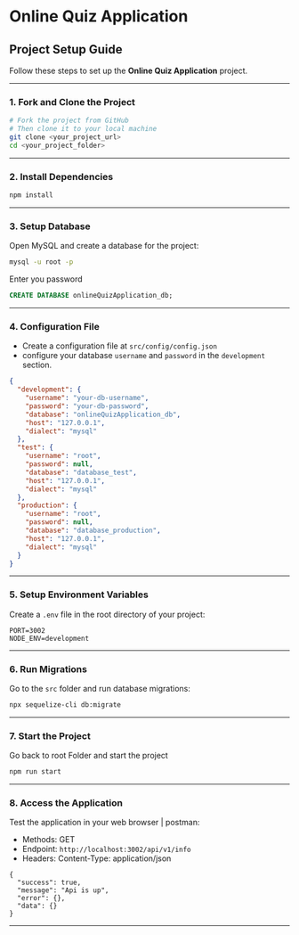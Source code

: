 # Online Quiz Application

## Project Setup Guide

Follow these steps to set up the **Online Quiz Application** project.

---

### 1. Fork and Clone the Project
```bash
# Fork the project from GitHub
# Then clone it to your local machine
git clone <your_project_url>
cd <your_project_folder>
```

---

### 2. Install Dependencies
```bash
npm install
```

---

### 3. Setup Database
Open MySQL and create a database for the project:
```bash
mysql -u root -p
```
Enter you password
```sql
CREATE DATABASE onlineQuizApplication_db;
```

---

### 4. Configuration File
- Create a configuration file at `src/config/config.json`
- configure your database `username` and `password` in the `development` section.
```json
{
  "development": {
    "username": "your-db-username",
    "password": "your-db-password",
    "database": "onlineQuizApplication_db",
    "host": "127.0.0.1",
    "dialect": "mysql"
  },
  "test": {
    "username": "root",
    "password": null,
    "database": "database_test",
    "host": "127.0.0.1",
    "dialect": "mysql"
  },
  "production": {
    "username": "root",
    "password": null,
    "database": "database_production",
    "host": "127.0.0.1",
    "dialect": "mysql"
  }
}
```

---

### 5. Setup Environment Variables
Create a `.env` file in the root directory of your project:
```
PORT=3002
NODE_ENV=development
```

---

### 6. Run Migrations
Go to the `src` folder and run database migrations:
```bash
npx sequelize-cli db:migrate
```
---

### 7. Start the Project
Go back to root Folder and start the project
```bash
npm run start
```

---

### 8. Access the Application
Test the application in your web browser | postman:
- Methods: GET
- Endpoint: `http://localhost:3002/api/v1/info`
- Headers: Content-Type: application/json
```
{
  "success": true,
  "message": "Api is up",
  "error": {},
  "data": {}
}
```
---